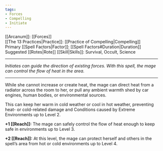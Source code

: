 ```yaml
---
tags:
- Forces
- Compelling
- Initiate
---
```


[[Arcanum]]: [[Forces]]\
[[The 13 Practices|Practice]]: [[Practice of Compelling|Compelling]]\
Primary [[Spell Factors|Factor]]: [[Spell Factors#Duration|Duration]]\
Suggested [[Rotes|Rote]] [[Skill|Skills]]: Survival, Occult, Science

---

_Initiates can guide the direction of existing forces. With this spell, the mage can control the flow of heat in the area._

---

While she cannot increase or create heat, the mage can direct heat from a radiator across the room to her, or pull any ambient warmth shed by car engines, human bodies, or environmental sources.

This can keep her warm in cold weather or cool in hot weather, preventing heat- or cold-related damage and Conditions caused by Extreme Environments up to Level 2.

**+1 [[Reach]]:** The mage can safely control the flow of heat enough to keep safe in environments up to Level 3.

**+2 [[Reach]]:** At this level, the mage can protect herself and others in the spell’s area from hot or cold environments up to Level 4.